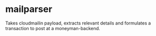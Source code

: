 # mailparser

Takes cloudmailin payload, extracts relevant details and formulates a transaction
 to post at a moneyman-backend.